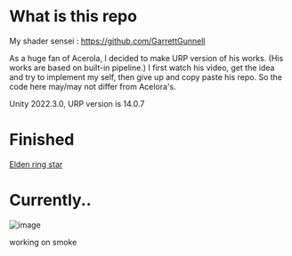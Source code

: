 # What is this repo

My shader sensei : https://github.com/GarrettGunnell

As a huge fan of Acerola, I decided to make URP version of his works. (His works are based on built-in pipeline.)
I first watch his video, get the idea and try to implement my self, then give up and copy paste his repo.
So the code here may/may not differ from Acelora's.

Unity 2022.3.0, URP version is 14.0.7

# Finished

[Elden ring star](https://www.youtube.com/watch?v=IMiiUEG-sLQ&t=313s)

# Currently..

![image](https://github.com/wkd2314/AcerolaURP/assets/25860861/a6f8f912-604b-4885-acd2-22c3b66bf9fb)

working on smoke

